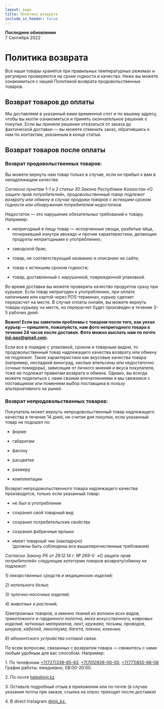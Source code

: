 ```yaml
---
layout: page
title: Политика возврата
include_in_header: false
---
```


**Последнее обновление**  
7 Сентября 2022

# Политика возврата

Все наши товары хранятся при правильных температурных режимах и регулярно проверяются на сроки годности и качество. Ниже вы можете ознакомиться с нашей Политикой возврата продовольственных товаров.

Возврат товаров до оплаты
-------------------------

Мы доставляем в указанный вами временной слот и по вашему адресу, чтобы вы могли ознакомиться и принять окончательное решение о покупке. Если вы приняли решение отказаться от заказа до фактической доставки — вы можете отменить заказ, обратившись к нам по контактам, указанным в конце статьи.

Возврат товаров после оплаты
----------------------------

### Возврат продовольственных товаров:

Вы можете вернуть нам товар только в случае, если он прибыл к вам в ненадлежащем качестве.

_Согласно пунктам 1-1 и 2 статьи 30 Закона Республики Казахстан «О защите прав потребителей», продовольственный товар подлежит возврату или обмену в случае продажи товаров с истекшим сроком годности или обнаружения потребителем недостатков._

Недостаток — это нарушение обязательных требований к товару. Например:

*   непригодный в пищу товар — испорченные овощи, разбитые яйца, почерневший изнутри авокадо и прочие характеристики, делающие продукты непригодными к употреблению;
    
*   заводской брак;
    
*   товар, не соответствующий названию и описанию на сайте;
    
*   товар с истекшим сроком годности;
    
*   товар, доставленный с нарушенной, поврежденной упаковкой.
    

Во время доставки вы можете проверить качество продуктов сразу при курьере. Если товар непригоден к употреблению, при оплате наличными или картой через POS-терминал, курьер сделает перерасчет на месте. В случае оплаты онлайн, вы можете вернуть товары курьеру на месте, но перерасчет будет произведен в течение 3-5 рабочих дней.

**Важно! Если вы заметили проблемы с товаром после того, как уехал курьер — пришлите, пожалуйста, нам фото непригодного товара в течение 24 часов после доставки. Фото можно выслать нам по почте [inji.qaz@gmail.com](mailto:inji.qaz@gmail.com).**

Если все в порядке с упаковкой, сроком и товарным видом, то продовольственный товар надлежащего качества возврату или обмену не подлежит. Такие характеристики как вкусовые качества товара (например, несладкий виноград, кислые апельсины или недостаточно сочные помидоры), зависящие от личного мнения и вкуса покупателя, тоже не подлежат правилам возврата и обмена. Однако, вы всегда можете поделиться с нами своими впечатлениями и мы свяжемся с поставщиком или поменяем выбор поставщика в пользу альтернативного на рынке.

### Возврат непродовольственных товаров:

Покупатель может вернуть непродовольственный товар надлежащего качества в течение 14 дней, не считая дня покупки, если указанный товар не подошел по:

*   форме
    
*   габаритам
    
*   фасону
    
*   расцветке
    
*   размеру
    
*   комплектации
    

Возврат непродовольственного товара надлежащего качества производится, только если указанный товар:

*   не был в употреблении
    
*   сохранил свой товарный вид
    
*   сохранил потребительские свойства
    
*   сохранил фабричные ярлыки
    
*   имеет товарный чек (накладную)  
    (должны быть соблюдены все вышеперечисленные требования)
    

_Согласно Закону РК от 29.12.14 г. № 269-V  «О защите прав потребителей» следующие категории товаров возврату/обмену не подлежат:_

_1) лекарственных средств и медицинских изделий;_

_2) нательного белья;_

_3) чулочно-носочных изделий;_

_4) животных и растений;_

_5)метражных товаров, а именно тканей из волокон всех видов, трикотажного и гардинного полотна, меха искусственного, ковровых изделий, нетканых материалов, лент, кружева, тесьмы, проводов, шнуров, кабелей, линолеума, багета, пленки, клеенки;_

_6) абонентского устройства сотовой связи._

По всем вопросам, связанных с возвратом товара — свяжитесь с нами любым удобным для вас способом. Например:

1\. По телефонам [+7(727)339-85-83](tel:+77273398583), [+7(705)926-00-00](tel:+77059260000), [+7(771)855-98-08](tel:+77718559808) График работы: ежедневно, 08:00-20:00. 

2\. По почте [help@inji.kz](mailto:help@inji.kz)

3\. Оставьте подробный отзыв в приложении или по почте (в случае указания почты при заказе, ссылка на опрос приходит после доставки)

4\. В direct Instagram [@inji\_kz.](http://instagram.com/inji_kz)
